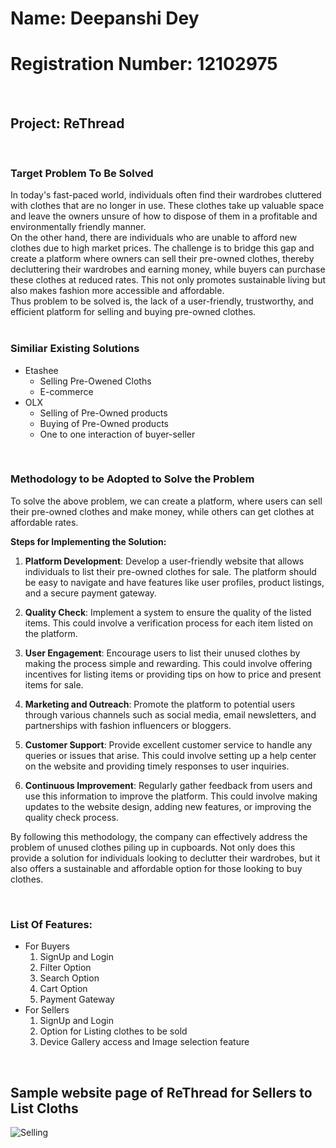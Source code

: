 # Name: Deepanshi Dey 
# Registration Number: 12102975
<br>

## Project: ReThread
<br>

### Target Problem To Be Solved

In today's fast-paced world, individuals often find their wardrobes cluttered with clothes that are no longer in use. These clothes take up valuable space and leave the owners unsure of how to dispose of them in a profitable and environmentally friendly manner. 
<br>
On the other hand, there are individuals who are unable to afford new clothes due to high market prices. The challenge is to bridge this gap and create a platform where owners can sell their pre-owned clothes, thereby decluttering their wardrobes and earning money, while buyers can purchase these clothes at reduced rates. This not only promotes sustainable living but also makes fashion more accessible and affordable. 
<br>
Thus problem to be solved is, the lack of a user-friendly, trustworthy, and efficient platform for selling and buying pre-owned clothes.
<br>
<br>

### Similiar Existing Solutions

- Etashee
  - Selling Pre-Owened Cloths
  - E-commerce
- OLX
  - Selling of Pre-Owned products
  - Buying of Pre-Owned products
  - One to one interaction of buyer-seller

<br> 

### Methodology to be Adopted to Solve the Problem

To solve the above problem, we can create a platform, where users can sell their pre-owned clothes and make money, while others can get clothes at affordable rates.
<br> 

**Steps for Implementing the Solution:**

1. **Platform Development**: Develop a user-friendly website that allows individuals to list their pre-owned clothes for sale. The platform should be easy to navigate and have features like user profiles, product listings, and a secure payment gateway.

2. **Quality Check**: Implement a system to ensure the quality of the listed items. This could involve a verification process for each item listed on the platform.

3. **User Engagement**: Encourage users to list their unused clothes by making the process simple and rewarding. This could involve offering incentives for listing items or providing tips on how to price and present items for sale.

4. **Marketing and Outreach**: Promote the platform to potential users through various channels such as social media, email newsletters, and partnerships with fashion influencers or bloggers.

5. **Customer Support**: Provide excellent customer service to handle any queries or issues that arise. This could involve setting up a help center on the website and providing timely responses to user inquiries.

6. **Continuous Improvement**: Regularly gather feedback from users and use this information to improve the platform. This could involve making updates to the website design, adding new features, or improving the quality check process.

By following this methodology, the company can effectively address the problem of unused clothes piling up in cupboards. Not only does this provide a solution for individuals looking to declutter their wardrobes, but it also offers a sustainable and affordable option for those looking to buy clothes.

<br>

### List Of Features:

- For Buyers
  1. SignUp and Login
  2. Filter Option
  3. Search Option
  4. Cart Option
  5. Payment Gateway
- For Sellers
  1. SignUp and Login
  2. Option for Listing clothes to be sold
  3. Device Gallery access and Image selection feature
 
<br>

## Sample website page of ReThread for Sellers to List Cloths

![Selling](https://github.com/Deepanshi03/mern_bootcamp_2024/assets/92084743/8cbb7cee-90c4-4b00-b5c1-7fd6e94fd24d)


